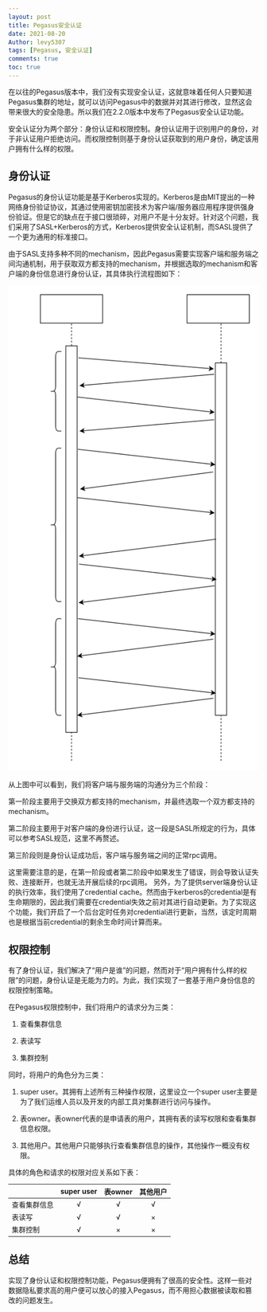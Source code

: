 ```yaml
---
layout: post
title: Pegasus安全认证
date: 2021-08-20
Author: levy5307
tags: [Pegasus, 安全认证]
comments: true
toc: true
---
```


在以往的Pegasus版本中，我们没有实现安全认证，这就意味着任何人只要知道Pegasus集群的地址，就可以访问Pegasus中的数据并对其进行修改，显然这会带来很大的安全隐患。所以我们在2.2.0版本中发布了Pegasus安全认证功能。

安全认证分为两个部分：身份认证和权限控制。身份认证用于识别用户的身份，对于非认证用户拒绝访问。而权限控制则基于身份认证获取到的用户身份，确定该用户拥有什么样的权限。

## 身份认证

Pegasus的身份认证功能是基于Kerberos实现的。Kerberos是由MIT提出的一种网络身份验证协议，其通过使用密钥加密技术为客户端/服务器应用程序提供强身份验证。但是它的缺点在于接口很琐碎，对用户不是十分友好。针对这个问题，我们采用了SASL+Kerberos的方式，Kerberos提供安全认证机制，而SASL提供了一个更为通用的标准接口。

由于SASL支持多种不同的mechanism，因此Pegasus需要实现客户端和服务端之间沟通机制，用于获取双方都支持的mechanism，并根据选取的mechanism和客户端的身份信息进行身份认证，其具体执行流程图如下：

![](../images/security-auth-process.svg)

从上图中可以看到，我们将客户端与服务端的沟通分为三个阶段：

第一阶段主要用于交换双方都支持的mechanism，并最终选取一个双方都支持的mechanism。

第二阶段主要用于对客户端的身份进行认证，这一段是SASL所规定的行为，具体可以参考SASL规范，这里不再赘述。

第三阶段则是身份认证成功后，客户端与服务端之间的正常rpc调用。

这里需要注意的是，在第一阶段或者第二阶段中如果发生了错误，则会导致认证失败、连接断开，也就无法开展后续的rpc调用。
另外，为了提供server端身份认证的执行效率，我们使用了credential cache。然而由于kerberos的credential是有生命期限的，因此我们需要在credential失效之前对其进行自动更新。为了实现这个功能，我们开启了一个后台定时任务对credential进行更新，当然，该定时周期也是根据当前credential的剩余生命时间计算而来。

## 权限控制

有了身份认证，我们解决了“用户是谁”的问题，然而对于“用户拥有什么样的权限”的问题，身份认证是无能为力的。为此，我们实现了一套基于用户身份信息的权限控制策略。

在Pegasus权限控制中，我们将用户的请求分为三类：

1. 查看集群信息

2. 表读写

3. 集群控制

同时，将用户的角色分为三类：

1. super user。其拥有上述所有三种操作权限，这里设立一个super user主要是为了我们运维人员以及开发的内部工具对集群进行访问与操作。

2. 表owner。表owner代表的是申请表的用户，其拥有表的读写权限和查看集群信息权限。

3. 其他用户。其他用户只能够执行查看集群信息的操作，其他操作一概没有权限。

具体的角色和请求的权限对应关系如下表：

|              | super user | 表owner | 其他用户 |
|--------------|:----------:|:-------:|:--------:|
| 查看集群信息 |      √     |    √    |     √    |
| 表读写       |      √     |    √    |     ×    |
| 集群控制     |      √     |    ×    |     ×    |

## 总结

实现了身份认证和权限控制功能，Pegasus便拥有了很高的安全性。这样一些对数据隐私要求高的用户便可以放心的接入Pegasus，而不用担心数据被读取和篡改的问题发生。
